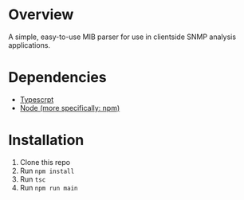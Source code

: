 # Overview
A simple, easy-to-use MIB parser for use in clientside SNMP analysis applications.

# Dependencies
* [Typescrpt](https://www.typescriptlang.org/)
* [Node (more specifically: npm)](https://www.npmjs.com/)

# Installation

1. Clone this repo
2. Run `npm install`
3. Run `tsc`
4. Run `npm run main`